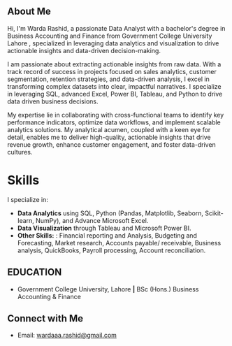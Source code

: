 ## About Me

Hi, I'm Warda Rashid, a passionate Data Analyst with a bachelor's degree in Business Accounting and Finance from Government College University Lahore , specialized in leveraging data analytics and visualization to drive actionable insights and data-driven decision-making. 

I am passionate about extracting actionable insights from raw data. With a track record of success in projects focused on sales analytics, customer segmentation, retention strategies, and data-driven analysis, I excel in transforming complex datasets into clear, impactful narratives. I specialize in leveraging SQL, advanced Excel, Power BI, Tableau, and Python to drive data driven business decisions.

My expertise lie in collaborating with cross-functional teams to identify key performance indicators, optimize data workflows, and implement scalable analytics solutions. My analytical acumen, coupled with a keen eye for detail, enables me to deliver high-quality, actionable insights that drive revenue growth, enhance customer engagement, and foster data-driven cultures.

# Skills

I specialize in:

* **Data Analytics** using SQL, Python (Pandas, Matplotlib, Seaborn, Scikit-learn, NumPy), and Advance Microsoft Excel.
* **Data Visualization** through Tableau and Microsoft Power BI.
* **Other Skills:** : Financial reporting and Analysis, Budgeting and Forecasting, Market research, Accounts payable/ receivable, Business analysis, QuickBooks, Payroll processing, Account reconciliation. 


## EDUCATION
* Government College University, Lahore **|** BSc (Hons.) Business Accounting & Finance

## Connect with Me
 - Email: wardaaa.rashid@gmail.com
